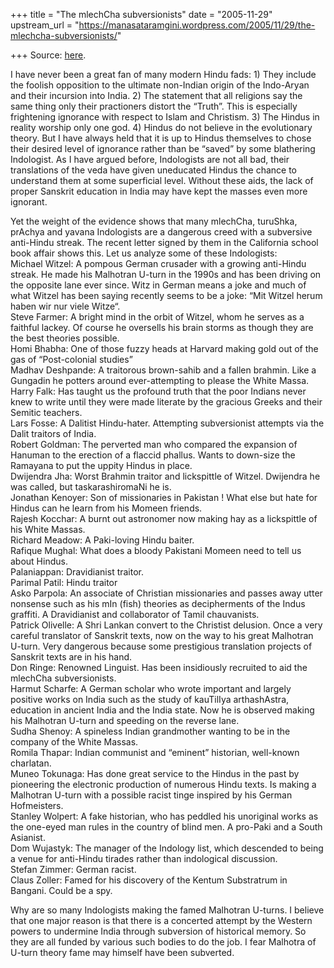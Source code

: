 +++
title = "The mlechCha subversionists"
date = "2005-11-29"
upstream_url = "https://manasataramgini.wordpress.com/2005/11/29/the-mlechcha-subversionists/"

+++
Source: [here](https://manasataramgini.wordpress.com/2005/11/29/the-mlechcha-subversionists/).

I have never been a great fan of many modern Hindu fads: 1) They include the foolish opposition to the ultimate non-Indian origin of the Indo-Aryan and their incursion into India. 2) The statement that all religions say the same thing only their practioners distort the “Truth”. This is especially frightening ignorance with respect to Islam and Christism. 3) The Hindus in reality worship only one god. 4) Hindus do not believe in the evolutionary theory. But I have always held that it is up to Hindus themselves to chose their desired level of ignorance rather than be “saved” by some blathering Indologist. As I have argued before, Indologists are not all bad, their translations of the veda have given uneducated Hindus the chance to understand them at some superficial level. Without these aids, the lack of proper Sanskrit education in India may have kept the masses even more ignorant.

Yet the weight of the evidence shows that many mlechCha, turuShka, prAchya and yavana Indologists are a dangerous creed with a subversive anti-Hindu streak. The recent letter signed by them in the California school book affair shows this. Let us analyze some of these Indologists:  
Michael Witzel: A pompous German crusader with a growing anti-Hindu streak. He made his Malhotran U-turn in the 1990s and has been driving on the opposite lane ever since. Witz in German means a joke and much of what Witzel has been saying recently seems to be a joke: “Mit Witzel herum haben wir nur viele Witze“.  
Steve Farmer: A bright mind in the orbit of Witzel, whom he serves as a faithful lackey. Of course he oversells his brain storms as though they are the best theories possible.  
Homi Bhabha: One of those fuzzy heads at Harvard making gold out of the gas of “Post-colonial studies”  
Madhav Deshpande: A traitorous brown-sahib and a fallen brahmin. Like a Gungadin he potters around ever-attempting to please the White Massa.  
Harry Falk: Has taught us the profound truth that the poor Indians never knew to write until they were made literate by the gracious Greeks and their Semitic teachers.  
Lars Fosse: A Dalitist Hindu-hater. Attempting subversionist attempts via the Dalit traitors of India.  
Robert Goldman: The perverted man who compared the expansion of Hanuman to the erection of a flaccid phallus. Wants to down-size the Ramayana to put the uppity Hindus in place.  
Dwijendra Jha: Worst Brahmin traitor and lickspittle of Witzel. Dwijendra he was called, but taskarashiromaNi he is.  
Jonathan Kenoyer: Son of missionaries in Pakistan ! What else but hate for Hindus can he learn from his Momeen friends.  
Rajesh Kocchar: A burnt out astronomer now making hay as a lickspittle of his White Massas.  
Richard Meadow: A Paki-loving Hindu baiter.  
Rafique Mughal: What does a bloody Pakistani Momeen need to tell us about Hindus.  
Palaniappan: Dravidianist traitor.  
Parimal Patil: Hindu traitor  
Asko Parpola: An associate of Christian missionaries and passes away utter nonsense such as his mIn (fish) theories as decipherments of the Indus graffiti. A Dravidianist and collaborator of Tamil chauvanists.  
Patrick Olivelle: A Shri Lankan convert to the Christist delusion. Once a very careful translator of Sanskrit texts, now on the way to his great Malhotran U-turn. Very dangerous because some prestigious translation projects of Sanskrit texts are in his hand.  
Don Ringe: Renowned Linguist. Has been insidiously recruited to aid the mlechCha subversionists.  
Harmut Scharfe: A German scholar who wrote important and largely positive works on India such as the study of kauTilIya arthashAstra, education in ancient India and the India state. Now he is observed making his Malhotran U-turn and speeding on the reverse lane.  
Sudha Shenoy: A spineless Indian grandmother wanting to be in the company of the White Massas.  
Romila Thapar: Indian communist and “eminent” historian, well-known charlatan.  
Muneo Tokunaga: Has done great service to the Hindus in the past by pioneering the electronic production of numerous Hindu texts. Is making a Malhotran U-turn with a possible racist tinge inspired by his German Hofmeisters.  
Stanley Wolpert: A fake historian, who has peddled his unoriginal works as the one-eyed man rules in the country of blind men. A pro-Paki and a South Asianist.  
Dom Wujastyk: The manager of the Indology list, which descended to being a venue for anti-Hindu tirades rather than indological discussion.  
Stefan Zimmer: German racist.  
Claus Zoller: Famed for his discovery of the Kentum Substratrum in Bangani. Could be a spy.

Why are so many Indologists making the famed Malhotran U-turns. I believe that one major reason is that there is a concerted attempt by the Western powers to undermine India through subversion of historical memory. So they are all funded by various such bodies to do the job. I fear Malhotra of U-turn theory fame may himself have been subverted.

